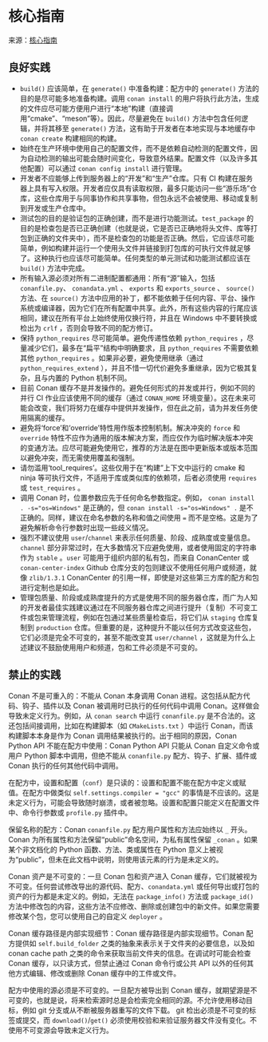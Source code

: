 # 核心指南

来源：[核心指南](https://docs.conan.io/2/knowledge/guidelines.html)

## 良好实践

- `build()` 应该简单，在 `generate()` 中准备构建：配方中的 `generate()` 方法的目的是尽可能多地准备构建。调用 `conan install` 的用户将执行此方法，生成的文件应尽可能方便用户进行“本地”构建（直接调用“cmake”、“meson”等）。因此，尽量避免在 `build()` 方法中包含任何逻辑，并将其移至 `generate()` 方法，这有助于开发者在本地实现与本地缓存中 `conan create` 构建相同的构建。
- 始终在生产环境中使用自己的配置文件，而不是依赖自动检测的配置文件，因为自动检测的输出可能会随时间变化，导致意外结果。配置文件（以及许多其他配置）可以通过 `conan config install` 进行管理。
- 开发者不应能够上传到服务器上的“开发”和“生产”仓库。只有 CI 构建在服务器上具有写入权限。开发者应仅具有读取权限，最多只能访问一些“游乐场”仓库，这些仓库用于与同事协作和共享事物，但包永远不会被使用、移动或复制到开发或生产仓库中。
- 测试包的目的是验证包的正确创建，而不是进行功能测试。`test_package` 的目的是检查包是否已正确创建（也就是说，它是否已正确地将头文件、库等打包到正确的文件夹中），而不是检查包的功能是否正确。然后，它应该尽可能简单，例如构建并运行一个使用头文件并链接到打包库的可执行文件就足够了。这种执行也应该尽可能简单。任何类型的单元测试和功能测试都应该在 `build()` 方法中完成。
- 所有输入源必须对所有二进制配置都通用：所有“源”输入，包括 `conanfile.py`、 `conandata.yml` 、 `exports` 和 `exports_source` 、 `source()` 方法、在 `source()` 方法中应用的补丁，都不能依赖于任何内容、平台、操作系统或编译器，因为它们在所有配置中共享。此外，所有这些内容的行尾应该相同，建议在所有平台上始终使用仅换行符，并且在 Windows 中不要转换或检出为 `crlf` ，否则会导致不同的配方修订。
- 保持 `python_requires` 尽可能简单。避免传递性依赖 `python_requires` ，尽量减少它们，最多在“扁平”结构中明确要求，且 `python_requires` 不需要依赖其他 `python_requires` 。如果非必要，避免使用继承（通过 `python_requires_extend` ），并且不惜一切代价避免多重继承，因为它极其复杂，且与内置的 Python 机制不同。
- 目前 Conan 缓存不是并发操作的。避免任何形式的并发或并行，例如不同的并行 CI 作业应该使用不同的缓存（通过 `CONAN_HOME` 环境变量）。这在未来可能会改变，我们将努力在缓存中提供并发操作，但在此之前，请为并发任务使用隔离的缓存。
- 避免将‘force’和‘override’特性用作版本控制机制。解决冲突的 `force` 和 `override` 特性不应作为通用的版本解决方案，而应仅作为临时解决版本冲突的变通方法。应尽可能避免使用它，推荐的方法是在图中更新版本或版本范围以避免冲突，而无需使用覆盖和强制。
- 请勿滥用‘tool_requires’。这些仅用于在“构建”上下文中运行的 cmake 和 ninja 等可执行文件，不适用于库或类似库的依赖项，后者必须使用 `requires` 或 `test_requires` 。
- 调用 Conan 时，位置参数应先于任何命名参数指定。例如， `conan install . -s="os=Windows"` 是正确的，但 `conan install -s="os=Windows" .` 是不正确的。同样，建议在命名参数的名称和值之间使用 `=` 而不是空格。这是为了避免解析命令行参数时出现一些歧义情况。
- 强烈不建议使用 `user`/`channel` 来表示任何质量、阶段、成熟度或变量信息。`channel` 部分非常过时，在大多数情况下应避免使用，或者使用固定的字符串作为 `stable` 。`user` 可能用于组织内部的私有包，而来自 ConanCenter 或 `conan-center-index` Github 仓库分支的包则建议不使用任何用户或频道，就像 `zlib/1.3.1` ConanCenter 的引用一样，即使是对这些第三方库的配方和包进行定制也是如此。
- 管理包质量、阶段或成熟度提升的方式是使用不同的服务器仓库，而广为人知的开发者最佳实践建议通过在不同服务器仓库之间进行提升（复制）不可变工件或包来管理流程，例如在包通过某些质量检查后，将它们从 `staging` 仓库复制到 `production` 仓库。但重要的是，这种提升不能以任何方式改变这些包，它们必须是完全不可变的，甚至不能改变其 `user/channel` ，这就是为什么上述建议不鼓励使用用户和频道，包和工件必须是不可变的。

## 禁止的实践

Conan 不是可重入的：不能从 Conan 本身调用 Conan 进程。这包括从配方代码、钩子、插件以及 Conan 被调用时已执行的任何代码中调用 Conan。这样做会导致未定义行为。例如，从 `conan search` 中运行 `conanfile.py` 是不合法的。这还包括间接调用，比如在构建脚本（如 `CMakeLists.txt` ）中运行 Conan，而该构建脚本本身是作为 Conan 调用结果被执行的。出于相同的原因，Conan Python API 不能在配方中使用：Conan Python API 只能从 Conan 自定义命令或用户 Python 脚本中调用，但绝不能从 `conanfile.py` 配方、钩子、扩展、插件或 Conan 执行的任何其他代码中调用。

在配方中，设置和配置（`conf`）是只读的：设置和配置不能在配方中定义或赋值。在配方中做类似 `self.settings.compiler = "gcc"` 的事情是不应该的。这是未定义行为，可能会导致随时崩溃，或者被忽略。设置和配置只能定义在配置文件中、命令行参数或 `profile.py` 插件中。

保留名称的配方：Conan `conanfile.py` 配方用户属性和方法应始终以 `_` 开头。Conan 为所有属性和方法保留“public”命名空间，为私有属性保留 `_conan` 。如果某个非文档化的 Python 函数、方法、类或属性在 Python 意义上被视为“public”，但未在此文档中说明，则使用该元素的行为是未定义的。

Conan 资产是不可变的：一旦 Conan 包和资产进入 Conan 缓存，它们就被视为不可变。任何尝试修改导出的源代码、配方、`conandata.yml` 或任何导出或打包的资产的行为都是未定义的。例如，无法在 `package_info()` 方法或 `package_id()` 方法中修改包的内容，这些方法不应修改、删除或创建包中的新文件。如果您需要修改某个包，您可以使用自己的自定义 `deployer` 。

Conan 缓存路径是内部实现细节：Conan 缓存路径是内部实现细节。Conan 配方提供如 `self.build_folder` 之类的抽象来表示关于文件夹的必要信息，以及如 conan cache path 之类的命令来获取当前文件夹的信息。在调试时可能会检查 Conan 缓存，以只读方式，但禁止通过 Conan 命令行或公共 API 以外的任何其他方式编辑、修改或删除 Conan 缓存中的工件或文件。

配方中使用的源必须是不可变的。一旦配方被导出到 Conan 缓存，就期望源是不可变的，也就是说，将来检索源时总是会检索完全相同的源。不允许使用移动目标，例如 git 分支或从不断被服务器重写的文件下载。 git 检出必须是不可变的标签或提交，而 `download()`/`get()` 必须使用校验和来验证服务器文件没有变化。不使用不可变源会导致未定义行为。
